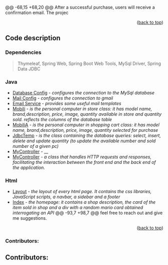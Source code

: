 @@ -68,15 +68,20 @@ After a successful purchase, users will receive a confirmation email. The projec
<p align="right">(<a href="#readme-top">back to top</a>)</p>

## Code description
### Dependencies
  > Thymeleaf,
  > Spring Web,
  > Spring Boot Web Tools,
  > MySql Driver,
  > Spring Data JDBC
### Java
  - [Database Config](DatabaseConfig.java) - _configures the connection to the MySql database_
  - [Mail Config](MailConfig.java) - _configures the connection to gmail_
  - [Email Service](EmailService.java) - _provides some useful mail templates_
  - [Mobili](Mobili.java) - _is the personal computer in store class: it has model name, brand,description, price, image, quantity available in store and quantity sold. reflects the columns of the database table_
  - [MobiliA](MobiliA.java) - _is the personal computer in shopping cart class: it has model name, brand,description, price, image, quantity selected for purchase_
  - [JdbcTemp](JdbcTemp.java) - _is the class containing the database queries: select, insert, delete and update quantity (to update the available number and sold number of a given pc)_
  - [MyController](MyController.java) - __
  - [MyController](MyController.java) - _a class that handles HTTP requests and responses, facilitating the interaction between the front end and the back end of the application._
### Html
  - [Layout](templates/layout/layout.html) - _the layout of every html page. It contains the css libraries, JavaScript scripts, a navbar, a sidebar and a footer_
  - [Index](templates/index.html) - _the homepage: it contains a shop description, the card of the item sold in shop and a div with a random mario card obtained interrogating an API_
@@ -93,7 +98,7 @@ feel free to reach out and give me suggestions.

<p align="right">(<a href="#readme-top">back to top</a>)</p>

### Contributors:
## Contributors:
